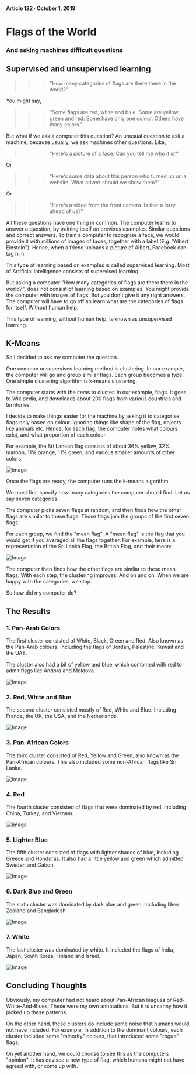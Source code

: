 #### Article 122 · October 1, 2019

# Flags of the World

### And asking machines difficult questions

## Supervised and unsupervised learning

>>> "How many categories of flags are there there in the world?"

You might say,

>>> "Some flags are red, white and blue. Some are yellow, green and red. Some have only one colour. Others have many colors."

But what if we ask a computer this question? An unusual question to ask a machine, because usually, we ask machines other questions. Like,

>>> "Here's a picture of a face. Can you tell me who it is?"

Or

>>> "Here's some data about this person who turned up on a website. What advert should we show them?"

Or

>>> "Here's a video from the front camera. Is that a lorry ahead of us?"

All these questions have one thing in common. The computer learns to answer a question, by training itself on previous examples. Similar questions and correct answers. To train a computer to recognise a face, we would provide it with millions of images of faces, together with a label (E.g. "Albert Einstein"). Hence, when a friend uploads a picture of Albert, Facebook can tag him.

This type of learning based on examples is called supervised learning. Most of Artificial Intelligence consists of supervised learning.

But asking a computer "How many categories of flags are there there in the world?", does not consist of learning based on examples. You might provide the computer with images of flags. But you don't give it any right answers. The computer will have to go off an learn what are the categories of flags for itself. Without human help.

This type of learning, without human help, is known as unsupervised learning.

## K-Means

So I decided to ask my computer the question.

One common unsupervised learning method is clustering. In our example, the computer will go and group similar flags. Each group becomes a type. One simple clustering algorithm is k-means clustering.

The computer starts with the items to cluster. In our example, flags. It goes to Wikipedia, and downloads about 200 flags from various countries and territories.

I decide to make things easier for the machine by asking it to categorise flags only based on colour. Ignoring things like shape of the flag, objects like animals etc. Hence, for each flag, the computer notes what colours exist, and what proportion of each colour.

For example, the Sri Lankan flag consists of about 36% yellow, 32% maroon, 11% orange, 11% green, and various smaller amounts of other colors.

![Image](https://cdn-images-1.medium.com/max/800/1*eHo_sJaWjUQVydfqK0QtTA.png)

Once the flags are ready, the computer runs the k-means algorithm.

We must first specify how many categories the computer should find. Let us say seven categories.

The computer picks seven flags at random, and then finds how the other flags are similar to these flags. Those flags join the groups of the first seven flags.

For each group, we find the "mean flag". A "mean flag" is the flag that you would get if you averaged all the flags together. For example, here is a representation of the Sri Lanka Flag, the British Flag, and their mean:

![Image](https://cdn-images-1.medium.com/max/800/1*JQ6yFYIsW7QQUl2CRBzvIw.png)

The computer then finds how the other flags are similar to these mean flags. With each step, the clustering improves. And on and on. When we are happy with the categories, we stop.

So how did my computer do?

## The Results

### 1. Pan-Arab Colors

The first cluster consisted of White, Black, Green and Red. Also known as the Pan-Arab colours. Including the flags of Jordan, Palestine, Kuwait and the UAE.

The cluster also had a bit of yellow and blue, which combined with red to admit flags like Andora and Moldova.

![Image](https://cdn-images-1.medium.com/max/800/1*cBHmhBmnXIGOSVvqUeHv9g.png)

### 2. Red, White and Blue

The second cluster consisted mostly of Red, White and Blue. Including France, the UK, the USA, and the Netherlands.

![Image](https://cdn-images-1.medium.com/max/800/1*FnVLt5vANGzCC__vSXjZYA.png)

### 3. Pan-African Colors

The third cluster consisted of Red, Yellow and Green, also known as the Pan-African colours. This also included some non-African flags like Sri Lanka.

![Image](https://cdn-images-1.medium.com/max/800/1*ViwP0YXDhgywI0Xg2vkNUg.png)

### 4. Red

The fourth cluster consisted of flags that were dominated by red, including China, Turkey, and Vietnam.

![Image](https://cdn-images-1.medium.com/max/800/1*2ZSyVfIugixHZAOvrzsYPA.png)

### 5. Lighter Blue

The fifth cluster consisted of flags with lighter shades of blue, including Greece and Honduras. It also had a little yellow and green which admitted Sweden and Gabon.

![Image](https://cdn-images-1.medium.com/max/800/1*Dl6_53UZ2pSRlRFI_NOXVw.png)

### 6. Dark Blue and Green

The sixth cluster was dominated by dark blue and green. Including New Zealand and Bangladesh.

![Image](https://cdn-images-1.medium.com/max/800/1*rs5hUjpNlnXCkLUqZa2ZBA.png)

### 7. White

The last cluster was dominated by white. It included the flags of India, Japan, South Korea, Finland and Israel.

![Image](https://cdn-images-1.medium.com/max/800/1*4vmOkxEL28wbr-vPcd4P9g.png)

## Concluding Thoughts

Obviously, my computer had not heard about Pan-African leagues or Red-White-And-Blues. These were my own annotations. But it is uncanny how it picked up these patterns.

On the other hand, these clusters do include some noise that humans would not have included. For example, in addition to the dominant colours, each cluster included some "minority" colours, that introduced some "rogue" flags.

On yet another hand, we could choose to see this as the computers "opinion". It has devised a new type of flag, which humans might not have agreed with, or come up with.